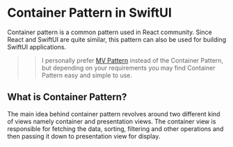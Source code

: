 # Container Pattern in SwiftUI 

Container pattern is a common pattern used in React community. Since React and SwiftUI are quite similar, this pattern can also be used for building SwiftUI applications. 


>> I personally prefer [MV Pattern](https://azamsharp.com/2022/10/06/practical-mv-pattern-crud.html) instead of the Container Pattern, but depending on your requirements you may find Container Pattern easy and simple to use. 

## What is Container Pattern? 

The main idea behind container pattern revolves around two different kind of views namely container and presentation views. The container view is responsible for fetching the data, sorting, filtering and other operations and then passing it down to presentation view for display. 


